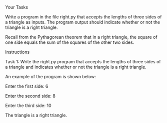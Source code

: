 Your Tasks

Write a program in the file right.py that accepts the lengths of 
three sides of a triangle as inputs. The program output should indicate 
whether or not the triangle is a right triangle.

Recall from the Pythagorean theorem that in a right triangle, 
the square of one side equals the sum of the squares of the other two sides. 

Instructions

Task 1: Write the right.py program that accepts the lengths of 
three sides of a triangle and indicates whether or not the triangle
is a right triangle.

An example of the program is shown below:

Enter the first side: 6

Enter the second side: 8

Enter the third side: 10

The triangle is a right triangle.


